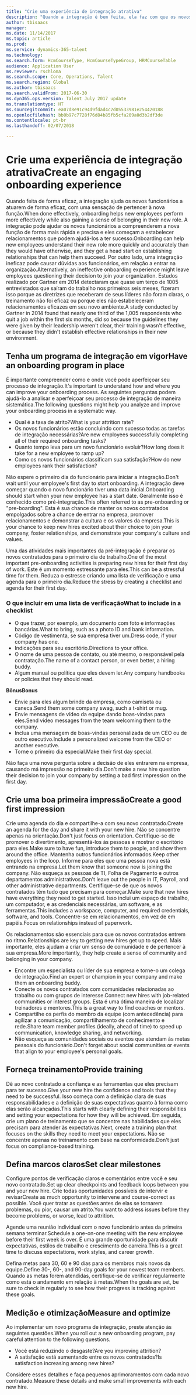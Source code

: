 ```yaml
---
title: "Crie uma experiência de integração atrativa"
description: "Quando a integração é bem feita, ela faz com que os novos funcionários sintam que pertencem à nova organização."
author: tbisaacs
manager: 
ms.date: 11/14/2017
ms.topic: article
ms.prod: 
ms.service: dynamics-365-talent
ms.technology: 
ms.search.form: HcmCourseType, HcmCourseTypeGroup, HRMCourseTable
audience: Application User
ms.reviewer: rschloma
ms.search.scope: Core, Operations, Talent
ms.search.region: Global
ms.author: tbisaacs
ms.search.validFrom: 2017-06-30
ms.dyn365.ops.version: Talent July 2017 update
ms.translationtype: HT
ms.sourcegitcommit: ea07d8e91c94d9fdad4c2d05533981e254420188
ms.openlocfilehash: bb0b97c7728f76d84b85fb5cfa209a0d3b2df3de
ms.contentlocale: pt-br
ms.lasthandoff: 02/07/2018

---
```


# <a name="create-an-engaging-onboarding-experience"></a><span data-ttu-id="78391-103">Crie uma experiência de integração atrativa</span><span class="sxs-lookup"><span data-stu-id="78391-103">Create an engaging onboarding experience</span></span>

<span data-ttu-id="78391-104">Quando feita de forma eficaz, a integração ajuda os novos funcionários a atuarem de forma eficaz, com uma sensação de pertencer à nova função.</span><span class="sxs-lookup"><span data-stu-id="78391-104">When done effectively, onboarding helps new employees perform more effectively while also gaining a sense of belonging in their new role.</span></span> <span data-ttu-id="78391-105">A integração pode ajudar os novos funcionários a compreenderem a nova função de forma mais rápida e precisa e eles começam a estabelecer relacionamentos que podem ajudá-los a ter sucesso.</span><span class="sxs-lookup"><span data-stu-id="78391-105">Onboarding can help new employees understand their new role more quickly and accurately than they would have otherwise, and they get a head start on establishing relationships that can help them succeed.</span></span> <span data-ttu-id="78391-106">Por outro lado, uma integração ineficaz pode causar dúvidas aos funcionários, em relação a entrar na organização.</span><span class="sxs-lookup"><span data-stu-id="78391-106">Alternatively, an ineffective onboarding experience might leave employees questioning their decision to join your organization.</span></span> <span data-ttu-id="78391-107">Estudos realizado por Gartner em 2014 detectaram que quase um terço de 1005 entrevistados que saíram do trabalho nos primeiros seis meses, fizeram isso porque as diretrizes que receberam de seus líderes não foram claras, o treinamento não foi eficaz ou porque eles não estabeleceram relacionamentos eficazes em seu novo ambiente.</span><span class="sxs-lookup"><span data-stu-id="78391-107">A study conducted by Gartner in 2014 found that nearly one third of the 1,005 respondents who quit a job within the first six months, did so because the guidelines they were given by their leadership weren't clear, their training wasn't effective, or because they didn't establish effective relationships in their new environment.</span></span>

## <a name="have-an-onboarding-program-in-place"></a><span data-ttu-id="78391-108">Tenha um programa de integração em vigor</span><span class="sxs-lookup"><span data-stu-id="78391-108">Have an onboarding program in place</span></span>
<span data-ttu-id="78391-109">É importante compreender como e onde você pode aperfeiçoar seu processo de integração.</span><span class="sxs-lookup"><span data-stu-id="78391-109">It's important to understand how and where you can improve your onboarding process.</span></span> <span data-ttu-id="78391-110">As seguintes perguntas podem ajudá-lo a analisar e aperfeiçoar seu processo de integração de maneira sistemática.</span><span class="sxs-lookup"><span data-stu-id="78391-110">The following questions might help you analyze and improve your onboarding process in a systematic way.</span></span>

- <span data-ttu-id="78391-111">Qual é a taxa de atrito?</span><span class="sxs-lookup"><span data-stu-id="78391-111">What is your attrition rate?</span></span>
- <span data-ttu-id="78391-112">Os novos funcionários estão concluindo com sucesso todas as tarefas de integração necessárias?</span><span class="sxs-lookup"><span data-stu-id="78391-112">Are new employees successfully completing all of their required onboarding tasks?</span></span>
- <span data-ttu-id="78391-113">Quanto tempo leva para um novo funcionário evoluir?</span><span class="sxs-lookup"><span data-stu-id="78391-113">How long does it take for a new employee to ramp up?</span></span>
- <span data-ttu-id="78391-114">Como os novos funcionários classificam sua satisfação?</span><span class="sxs-lookup"><span data-stu-id="78391-114">How do new employees rank their satisfaction?</span></span>

<span data-ttu-id="78391-115">Não espere o primeiro dia do funcionário para iniciar a integração.</span><span class="sxs-lookup"><span data-stu-id="78391-115">Don't wait until your employee's first day to start onboarding.</span></span> <span data-ttu-id="78391-116">A integração deve começar quando o novo funcionário tiver uma data inicial.</span><span class="sxs-lookup"><span data-stu-id="78391-116">Onboarding should start when your new employee has a start date.</span></span> <span data-ttu-id="78391-117">Geralmente isso é conhecido como pré-integração.</span><span class="sxs-lookup"><span data-stu-id="78391-117">This often referred to as pre-onboarding or "pre-boarding".</span></span> <span data-ttu-id="78391-118">Esta é sua chance de manter os novos contratados empolgados sobre a chance de entrar na empresa, promover relacionamentos e demonstrar a cultura e os valores da empresa.</span><span class="sxs-lookup"><span data-stu-id="78391-118">This is your chance to keep new hires excited about their choice to join your company, foster relationships, and demonstrate your company's culture and values.</span></span>

<span data-ttu-id="78391-119">Uma das atividades mais importantes da pré-integração é preparar os novos contratados para o primeiro dia de trabalho.</span><span class="sxs-lookup"><span data-stu-id="78391-119">One of the most important pre-onboarding activities is preparing new hires for their first day of work.</span></span> <span data-ttu-id="78391-120">Este é um momento estressante para eles.</span><span class="sxs-lookup"><span data-stu-id="78391-120">This can be a stressful time for them.</span></span> <span data-ttu-id="78391-121">Reduza o estresse criando uma lista de verificação e uma agenda para o primeiro dia.</span><span class="sxs-lookup"><span data-stu-id="78391-121">Reduce the stress by creating a checklist and agenda for their first day.</span></span>

### <a name="what-to-include-in-a-checklist"></a><span data-ttu-id="78391-122">O que incluir em uma lista de verificação</span><span class="sxs-lookup"><span data-stu-id="78391-122">What to include in a checklist</span></span>

- <span data-ttu-id="78391-123">O que trazer, por exemplo, um documento com foto e informações bancárias.</span><span class="sxs-lookup"><span data-stu-id="78391-123">What to bring, such as a photo ID and bank information.</span></span>
- <span data-ttu-id="78391-124">Código de vestimenta, se sua empresa tiver um.</span><span class="sxs-lookup"><span data-stu-id="78391-124">Dress code, if your company has one.</span></span>
- <span data-ttu-id="78391-125">Indicações para seu escritório.</span><span class="sxs-lookup"><span data-stu-id="78391-125">Directions to your office.</span></span>
- <span data-ttu-id="78391-126">O nome de uma pessoa de contato, ou até mesmo, o responsável pela contratação.</span><span class="sxs-lookup"><span data-stu-id="78391-126">The name of a contact person, or even better, a hiring buddy.</span></span>
- <span data-ttu-id="78391-127">Algum manual ou política que eles devem ler.</span><span class="sxs-lookup"><span data-stu-id="78391-127">Any company handbooks or policies that they should read.</span></span>

<span data-ttu-id="78391-128">**Bônus**</span><span class="sxs-lookup"><span data-stu-id="78391-128">**Bonus**</span></span>

- <span data-ttu-id="78391-129">Envie para eles algum brinde da empresa, como camiseta ou caneca.</span><span class="sxs-lookup"><span data-stu-id="78391-129">Send them some company swag, such a t-shirt or mug.</span></span>
- <span data-ttu-id="78391-130">Envie mensagens de vídeo da equipe dando boas-vindas para eles.</span><span class="sxs-lookup"><span data-stu-id="78391-130">Send video messages from the team welcoming them to the company.</span></span>
- <span data-ttu-id="78391-131">Inclua uma mensagem de boas-vindas personalizada de um CEO ou de outro executivo.</span><span class="sxs-lookup"><span data-stu-id="78391-131">Include a personalized welcome from the CEO or another executive.</span></span>
- <span data-ttu-id="78391-132">Torne o primeiro dia especial.</span><span class="sxs-lookup"><span data-stu-id="78391-132">Make their first day special.</span></span>

<span data-ttu-id="78391-133">Não faça uma nova pergunta sobre a decisão de eles entrarem na empresa, causando má impressão no primeiro dia.</span><span class="sxs-lookup"><span data-stu-id="78391-133">Don't make a new hire question their decision to join your company by setting a bad first impression on the first day.</span></span>

## <a name="create-a-good-first-impression"></a><span data-ttu-id="78391-134">Crie uma boa primeira impressão</span><span class="sxs-lookup"><span data-stu-id="78391-134">Create a good first impression</span></span>

<span data-ttu-id="78391-135">Crie uma agenda do dia e compartilhe-a com seu novo contratado.</span><span class="sxs-lookup"><span data-stu-id="78391-135">Create an agenda for the day and share it with your new hire.</span></span> <span data-ttu-id="78391-136">Não se concentre apenas na orientação.</span><span class="sxs-lookup"><span data-stu-id="78391-136">Don't just focus on orientation.</span></span> <span data-ttu-id="78391-137">Certifique-se de promover o divertimento, apresentá-los às pessoas e mostrar o escritório para eles.</span><span class="sxs-lookup"><span data-stu-id="78391-137">Make sure to have fun, introduce them to people, and show them around the office.</span></span> <span data-ttu-id="78391-138">Mantenha outros funcionários informados.</span><span class="sxs-lookup"><span data-stu-id="78391-138">Keep other employees in the loop.</span></span> <span data-ttu-id="78391-139">Informe para eles que uma pessoa nova está entrando na empresa.</span><span class="sxs-lookup"><span data-stu-id="78391-139">Let them know that someone new is joining the company.</span></span> <span data-ttu-id="78391-140">Não esqueça as pessoas de TI, Folha de Pagamento e outros departamentos administrativos.</span><span class="sxs-lookup"><span data-stu-id="78391-140">Don't leave out the people in IT, Payroll, and other administrative departments.</span></span> <span data-ttu-id="78391-141">Certifique-se de que os novos contratados têm tudo que precisam para começar.</span><span class="sxs-lookup"><span data-stu-id="78391-141">Make sure that new hires have everything they need to get started.</span></span> <span data-ttu-id="78391-142">Isso inclui um espaço de trabalho, um computador, e as credenciais necessárias, um software, e as ferramentas.</span><span class="sxs-lookup"><span data-stu-id="78391-142">This includes a workspace, computer, and required credentials, software, and tools.</span></span> <span data-ttu-id="78391-143">Concentre-se em relacionamentos, em vez de em papéis.</span><span class="sxs-lookup"><span data-stu-id="78391-143">Focus on relationships instead of paperwork.</span></span>

<span data-ttu-id="78391-144">Os relacionamentos são essenciais para que os novos contratados entrem no ritmo.</span><span class="sxs-lookup"><span data-stu-id="78391-144">Relationships are key to getting new hires get up to speed.</span></span> <span data-ttu-id="78391-145">Mais importante, eles ajudam a criar um senso de comunidade e de pertencer à sua empresa.</span><span class="sxs-lookup"><span data-stu-id="78391-145">More importantly, they help create a sense of community and belonging in your company.</span></span>

- <span data-ttu-id="78391-146">Encontre um especialista ou líder de sua empresa e torne-o um colega de integração.</span><span class="sxs-lookup"><span data-stu-id="78391-146">Find an expert or champion in your company and make them an onboarding buddy.</span></span>
- <span data-ttu-id="78391-147">Conecte os novos contratados com comunidades relacionadas ao trabalho ou com grupos de interesse.</span><span class="sxs-lookup"><span data-stu-id="78391-147">Connect new hires with job-related communities or interest groups.</span></span> <span data-ttu-id="78391-148">Esta é uma ótima maneira de localizar treinadores e mentores.</span><span class="sxs-lookup"><span data-stu-id="78391-148">This is a great way to find coaches or mentors.</span></span>
- <span data-ttu-id="78391-149">Compartilhe os perfis do membro da equipe (com antecedência) para agilizar a comunicação, compartilhamento de conhecimento e rede.</span><span class="sxs-lookup"><span data-stu-id="78391-149">Share team member profiles (ideally, ahead of time) to speed up communication, knowledge sharing, and networking.</span></span>
- <span data-ttu-id="78391-150">Não esqueça as comunidades sociais ou eventos que atendam às metas pessoais do funcionário.</span><span class="sxs-lookup"><span data-stu-id="78391-150">Don't forget about social communities or events that align to your employee's personal goals.</span></span>

## <a name="provide-training"></a><span data-ttu-id="78391-151">Forneça treinamento</span><span class="sxs-lookup"><span data-stu-id="78391-151">Provide training</span></span>

<span data-ttu-id="78391-152">Dê ao novo contratado a confiança e as ferramentas que eles precisam para ter sucesso.</span><span class="sxs-lookup"><span data-stu-id="78391-152">Give your new hire the confidence and tools that they need to be successful.</span></span> <span data-ttu-id="78391-153">Isso começa com a definição clara de suas responsabilidades e a definição de suas expectativas quanto à forma como elas serão alcançadas.</span><span class="sxs-lookup"><span data-stu-id="78391-153">This starts with clearly defining their responsibilities and setting your expectations for how they will be achieved.</span></span> <span data-ttu-id="78391-154">Em seguida, crie um plano de treinamento que se concentre nas habilidades que eles precisam para atender às expectativas.</span><span class="sxs-lookup"><span data-stu-id="78391-154">Next, create a training plan that focuses on the skills they need to meet your expectations.</span></span> <span data-ttu-id="78391-155">Não se concentre apenas no treinamento com base na conformidade.</span><span class="sxs-lookup"><span data-stu-id="78391-155">Don't just focus on compliance-based training.</span></span>

## <a name="set-clear-milestones"></a><span data-ttu-id="78391-156">Defina marcos claros</span><span class="sxs-lookup"><span data-stu-id="78391-156">Set clear milestones</span></span>

<span data-ttu-id="78391-157">Configure pontos de verificação claros e comentários entre você e seu novo contratado.</span><span class="sxs-lookup"><span data-stu-id="78391-157">Set up clear checkpoints and feedback loops between you and your new hire.</span></span> <span data-ttu-id="78391-158">Crie todas oportunidades possíveis de intervir e revisar</span><span class="sxs-lookup"><span data-stu-id="78391-158">Create as much opportunity to intervene and course-correct as possible.</span></span> <span data-ttu-id="78391-159">Você quer tratar as questões antes de elas se tornarem problemas, ou pior, causar um atrito.</span><span class="sxs-lookup"><span data-stu-id="78391-159">You want to address issues before they become problems, or worse, lead to attrition.</span></span>

<span data-ttu-id="78391-160">Agende uma reunião individual com o novo funcionário antes da primeira semana terminar.</span><span class="sxs-lookup"><span data-stu-id="78391-160">Schedule a one-on-one meeting with the new employee before their first week is over.</span></span> <span data-ttu-id="78391-161">É uma grande oportunidade para discutir expectativas, estilos de trabalho e crescimento de carreira.</span><span class="sxs-lookup"><span data-stu-id="78391-161">This is a great time to discuss expectations, work styles, and career growth.</span></span>

<span data-ttu-id="78391-162">Defina metas para 30, 60 e 90 dias para os membros mais novos da equipe.</span><span class="sxs-lookup"><span data-stu-id="78391-162">Define 30-, 60-, and 90-day goals for your newest team members.</span></span> <span data-ttu-id="78391-163">Quando as metas forem atendidas, certifique-se de verificar regularmente como está o andamento em relação à metas.</span><span class="sxs-lookup"><span data-stu-id="78391-163">When the goals are set, be sure to check in regularly to see how their progress is tracking against these goals.</span></span>

## <a name="measure-and-optimize"></a><span data-ttu-id="78391-164">Medição e otimização</span><span class="sxs-lookup"><span data-stu-id="78391-164">Measure and optimize</span></span>

<span data-ttu-id="78391-165">Ao implementar um novo programa de integração, preste atenção às seguintes questões.</span><span class="sxs-lookup"><span data-stu-id="78391-165">When you roll out a new onboarding program, pay careful attention to the following questions.</span></span> 

- <span data-ttu-id="78391-166">Você está reduzindo o desgaste?</span><span class="sxs-lookup"><span data-stu-id="78391-166">Are you improving attrition?</span></span>
- <span data-ttu-id="78391-167">A satisfação está aumentando entre os novos contratados?</span><span class="sxs-lookup"><span data-stu-id="78391-167">Is satisfaction increasing among new hires?</span></span> 

<span data-ttu-id="78391-168">Considere esses detalhes e faça pequenos aprimoramentos com cada novo contratado.</span><span class="sxs-lookup"><span data-stu-id="78391-168">Measure these details and make small improvements with each new hire.</span></span>


